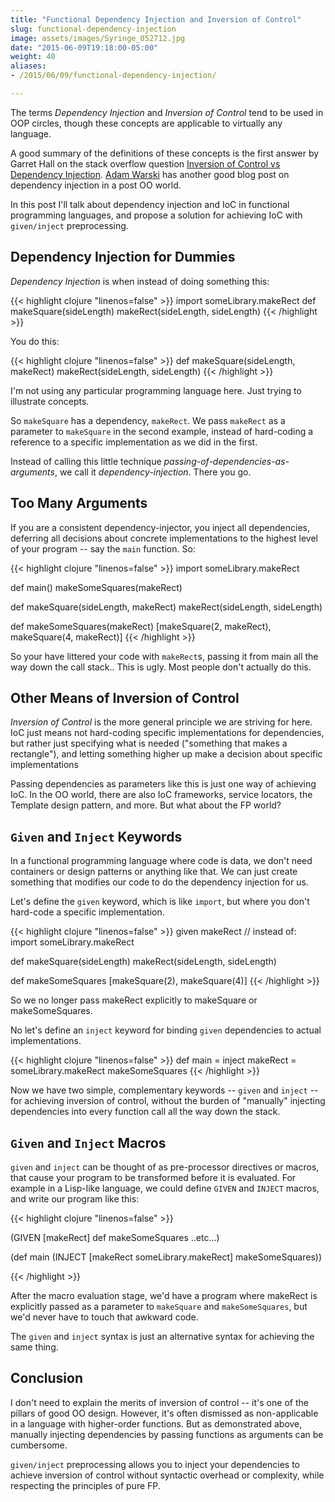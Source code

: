 ```yaml
---
title: "Functional Dependency Injection and Inversion of Control"
slug: functional-dependency-injection
image: assets/images/Syringe_052712.jpg
date: "2015-06-09T19:18:00-05:00"
weight: 40
aliases:
- /2015/06/09/functional-dependency-injection/

---
```


The terms *Dependency Injection* and *Inversion of Control* tend to be used in OOP circles, though these concepts are applicable to virtually any language.

A good summary of the definitions of these concepts is the first answer by Garret Hall on the stack overflow question <a href="http://stackoverflow.com/questions/6550700/inversion-of-control-vs-dependency-injection">Inversion of Control vs Dependency Injection</a>. <a href="http://www.warski.org/blog/2015/02/in-todays-post-oo-world-is-dependency-injection-still-relevant/">Adam Warski</a> has another good blog post on dependency injection in a post OO world.

In this post I'll talk about dependency injection and IoC in functional programming languages, and propose a solution for achieving IoC with `given/inject` preprocessing.

## Dependency Injection for Dummies

*Dependency Injection* is when instead of doing something this:


{{< highlight clojure "linenos=false" >}}
import someLibrary.makeRect
def makeSquare(sideLength)
	 makeRect(sideLength, sideLength)
{{< /highlight >}}

You do this:

{{< highlight clojure "linenos=false" >}}
def makeSquare(sideLength, makeRect)
	makeRect(sideLength, sideLength)
{{< /highlight >}}

I'm not using any particular programming language here.  Just trying to illustrate concepts.

So `makeSquare` has a dependency, `makeRect`. We pass `makeRect` as a parameter to `makeSquare` in the second example, instead of hard-coding a reference to a specific implementation as we did in the first.

Instead of calling this little technique *passing-of-dependencies-as-arguments*, we call it *dependency-injection*.  There you go.

## Too Many Arguments

If you are a consistent dependency-injector, you inject all dependencies, deferring all decisions about concrete implementations to the highest level of your program -- say the `main` function.  So:

{{< highlight clojure "linenos=false" >}}
import someLibrary.makeRect

def main()
  makeSomeSquares(makeRect)

def makeSquare(sideLength, makeRect)
	 makeRect(sideLength, sideLength)

def makeSomeSquares(makeRect) 
	[makeSquare(2, makeRect), makeSquare(4, makeRect)]
{{< /highlight >}}


So your have littered your code with `makeRect`s, passing it from main all the way down the call stack.. This is ugly. Most people don't actually do this.

## Other Means of Inversion of Control

*Inversion of Control* is the more general principle we are striving for here.  IoC just means not hard-coding specific implementations for dependencies, but rather just specifying what is needed ("something that makes a rectangle"), and letting something higher up make a decision about specific implementations

Passing dependencies as parameters like this is just one way of achieving IoC. In the OO world, there are also IoC frameworks, service locators, the Template design pattern, and more.  But what about the FP world?

## `Given` and `Inject` Keywords

In a functional programming language where code is data, we don't need containers or design patterns or anything like that.   We can just create something that modifies our code to do the dependency injection for us.

Let's define the `given` keyword, which is like `import`, but where you don't hard-code a specific implementation.

{{< highlight clojure "linenos=false" >}}
given makeRect // instead of: import someLibrary.makeRect

def makeSquare(sideLength)
	makeRect(sideLength, sideLength)

def makeSomeSquares
	[makeSquare(2), makeSquare(4)]
{{< /highlight >}}

So we no longer pass makeRect explicitly to makeSquare or makeSomeSquares.

No let's define an `inject` keyword for binding `given` dependencies to actual implementations.

{{< highlight clojure "linenos=false" >}}
def main =
  inject makeRect = someLibrary.makeRect
  makeSomeSquares
{{< /highlight >}}

Now we have two simple, complementary keywords -- `given` and `inject` -- for achieving inversion of control, without the burden of "manually" injecting dependencies into every function call all the way down the stack.

## `Given` and `Inject` Macros

`given` and `inject` can be thought of as pre-processor directives or macros, that cause your program to be transformed before it is evaluated.  For example in a Lisp-like language, we could define `GIVEN` and `INJECT` macros, and write our program like this:

{{< highlight clojure "linenos=false" >}}

(GIVEN [makeRect]
	def makeSomeSquares ..etc...)

(def main
	(INJECT [makeRect someLibrary.makeRect]
		makeSomeSquares))

{{< /highlight >}}

After the macro evaluation stage, we'd have a program where makeRect is explicitly passed as a parameter to `makeSquare` and `makeSomeSquares`, but we'd never have to touch that awkward code.

The `given` and `inject` syntax is just an alternative syntax for achieving the same thing.

## Conclusion

I don't need to explain the merits of inversion of control -- it's one of the pillars of good OO design.  However, it's often dismissed as non-applicable in a language with higher-order functions.  But as demonstrated above, manually injecting dependencies by passing functions as arguments can be cumbersome.

`given/inject` preprocessing allows you to inject your dependencies to achieve inversion of control without syntactic overhead or complexity, while respecting the principles of pure FP.